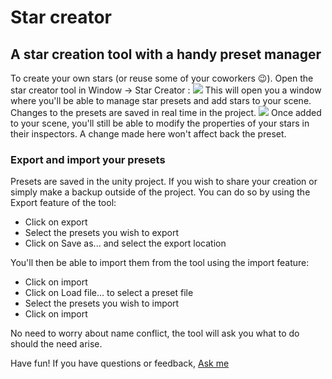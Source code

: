 # Star creator
## A star creation tool with a handy preset manager
To create your own stars (or reuse some of your coworkers 😉).
Open the star creator tool in Window -> Star Creator :
![](https://i.imgur.com/dosnwHW.png)
This will open you a window where you'll be able to manage star presets and add stars to your scene.
Changes to the presets are saved in real time in the project.
![](https://i.imgur.com/h8Rewig.png)
Once added to your scene, you'll still be able to modify the properties of your stars in their inspectors.
A change made here won't affect back the preset.

### Export and import your presets
Presets are saved in the unity project.
If you wish to share your creation or simply make a backup outside of the project.
You can do so by using the Export feature of the tool: 
* Click on export
* Select the presets you wish to export
* Click on Save as... and select the export location

You'll then be able to import them from the tool using the import feature:
* Click on import
* Click on Load file... to select a preset file
* Select the presets you wish to import
* Click on import

No need to worry about name conflict, the tool will ask you what to do should the need arise.

Have fun!
If you have questions or feedback, [Ask me](mailto:mathieu.nachury@outlook.com)